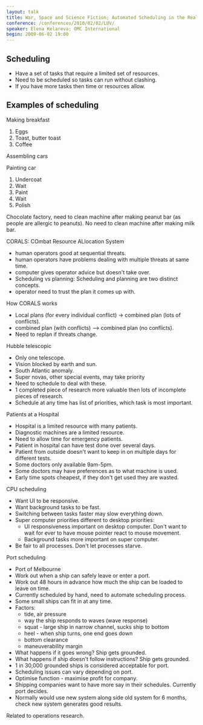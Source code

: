 ```yaml
---
layout: talk
title: War, Space and Science Fiction; Automated Scheduling in the Real World
conference: /conferences/2010/02/02/LUV/
speaker: Elena Kelareva; OMC International
begin: 2009-06-02 19:00
---
```

## Scheduling

* Have a set of tasks that require a limited set of resources.
* Need to be scheduled so tasks can run without clashing.
* If you have more tasks then time or resources allow.


## Examples of scheduling

Making breakfast

1. Eggs
2. Toast, butter toast
3. Coffee

Assembling cars

Painting car

1. Undercoat
2. Wait
3. Paint
4. Wait
5. Polish

Chocolate factory, need to clean machine after making peanut bar (as people are
allergic to peanuts). No need to clean machine after making milk bar.

CORALS: COmbat Resource ALlocation System

* human operators good at sequential threats.
* human operators have problems dealing with multiple threats at same time.
* computer gives operator advice but doesn't take over.
* Scheduling vs planning: Scheduling and planning are two distinct concepts.
* operator need to trust the plan it comes up with.

How CORALS works

* Local plans (for every individual conflict) -> combined plan (lots of conflicts).
* combined plan (with conflicts) --> combined plan (no conflicts).
* Need to replan if threats change.

Hubble telescopic

* Only one telescope.
* Vision blocked by earth and sun.
* South Atlantic anomaly.
* Super novas, other special events, may take priority
* Need to schedule to deal with these.
* 1 completed piece of research more valuable then lots of incomplete pieces of research.
* Schedule at any time has list of priorities, which task is most important.

Patients at a Hospital

* Hospital is a limited resource with many patients.
* Diagnostic machines are a limited resource.
* Need to allow time for emergency patients.
* Patient in hospital can have test done over several days.
* Patient from outside doesn't want to keep in on multiple days for different tests.
* Some doctors only available 9am-5pm.
* Some doctors may have preferences as to what machine is used.
* Early time spots cheapest, if they don't get used they are wasted.

CPU scheduling

* Want UI to be responsive.
* Want background tasks to be fast.
* Switching between tasks faster may slow everything down.
* Super computer priorities different to desktop priorities:
  * UI responsiveness important on desktop computer. Don't want to wait for
  ever to have mouse pointer react to mouse movement.
  * Background tasks more important on super computer.
* Be fair to all processes. Don't let processes starve.

Port scheduling

* Port of Melbourne
* Work out when a ship can safely leave or enter a port.
* Work out 48 hours in advance how much the ship can be loaded to leave on time.
* Currently scheduled by hand, need to automate scheduling process.
* Some small ships can fit in at any time.
* Factors:
  * tide, air pressure
  * way the ship responds to waves (wave response)
  * squat - large ship in narrow channel, sucks ship to bottom
  * heel - when ship turns, one end goes down
  * bottom clearance
  * maneuverability margin
* What happens if it goes wrong? Ship gets grounded.
* What happens if ship doesn't follow instructions? Ship gets grounded.
* 1 in 30,000 grounded ships is considered acceptable for port.
* Scheduling issues can vary depending on port.
* Optimise function - maximise profit for company.
* Shipping companies want to have more say in their schedules. Currently port
decides.
* Normally would use new system along side old system for 6 months, check
new system generates good results.

Related to operations research.
